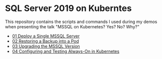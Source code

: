 # SQL Server 2019 on Kuberntes

This repository contains the scripts and commands I used during my demos when presenting the talk "MSSQL on Kubernetes? Yes? No? Why?"

- [01 Deploy a Single MSSQL Server](01-mssql-deploy/)
- [02 Restoring a Backup into a Pod](02-restoring-backup)
- [03 Upgrading the MSSQL Version](03-updating-version)
- [04 Configuring and Testing Always-On in Kubernetes](04-always-on)